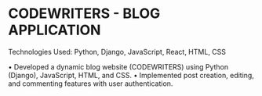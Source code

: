 # CODEWRITERS - BLOG APPLICATION

Technologies Used: 
Python, Django, JavaScript, React, HTML, CSS

• Developed a dynamic blog website (CODEWRITERS) using Python (Django), JavaScript, HTML, and CSS.
• Implemented post creation, editing, and commenting features with user authentication.

